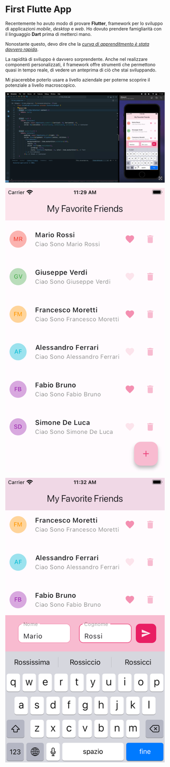 # First Flutte App

Recentemente ho avuto modo di provare **Flutter**, framework per lo sviluppo di applicazioni _mobile_, _desktop_ e _web_. Ho dovuto prendere famigliarità con il linguaggio **Dart** prima di metterci mano.

Nonostante questo, devo dire che la <u>_curva di apprenditmento è stata davvero rapida_</u>.

La rapidità di sviluppo è davvero sorprendente. Anche nel realizzare componenti personalizzati, il framework offre strumenti che permettono quasi in tempo reale, di vedere un anteprima di ciò che stai sviluppando.

Mi piacerebbe poterlo usare a livello aziendale per poterne scoprire il potenziale a livello macroscopico. 

[![Video Preview](preview/preview.jpg)](https://www.youtube.com/watch?v=siqixYANb34)

![Screen Preview](<preview/Simulator Screenshot - iPhone 8 - 2024-04-20 at 11.29.09.png>)

![Screen Preview](<preview/Simulator Screenshot - iPhone 8 - 2024-04-20 at 11.32.10.png>)



